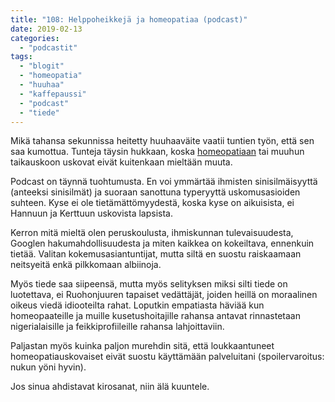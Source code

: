 ```yaml
---
title: "108: Helppoheikkejä ja homeopatiaa (podcast)"
date: 2019-02-13
categories: 
  - "podcastit"
tags: 
  - "blogit"
  - "homeopatia"
  - "huuhaa"
  - "kaffepaussi"
  - "podcast"
  - "tiede"
---
```


Mikä tahansa sekunnissa heitetty huuhaaväite vaatii tuntien työn, että sen saa kumottua. Tunteja täysin hukkaan, koska [homeopatiaan](https://www.katiska.eu/terveys/uskomushoidot/homeopatia-toimii-sittenkin/) tai muuhun taikauskoon uskovat eivät kuitenkaan mieltään muuta.

<!--more-->

Podcast on täynnä tuohtumusta. En voi ymmärtää ihmisten sinisilmäisyyttä (anteeksi sinisilmät) ja suoraan sanottuna typeryyttä uskomusasioiden suhteen. Kyse ei ole tietämättömyydestä, koska kyse on aikuisista, ei Hannuun ja Kerttuun uskovista lapsista.

Kerron mitä mieltä olen peruskoulusta, ihmiskunnan tulevaisuudesta, Googlen hakumahdollisuudesta ja miten kaikkea on kokeiltava, ennenkuin tietää. Valitan kokemusasiantuntijat, mutta siltä en suostu raiskaamaan neitsyeitä enkä pilkkomaan albiinoja.

Myös tiede saa siipeensä, mutta myös selityksen miksi silti tiede on luotettava, ei Ruohonjuuren tapaiset vedättäjät, joiden heillä on moraalinen oikeus viedä idiooteilta rahat. Loputkin empatiasta häviää kun homeopaateille ja muille kusetushoitajille rahansa antavat rinnastetaan nigerialaisille ja feikkiprofiileille rahansa lahjoittaviin.

Paljastan myös kuinka paljon murehdin sitä, että loukkaantuneet homeopatiauskovaiset eivät suostu käyttämään palveluitani (spoilervaroitus: nukun yöni hyvin).

Jos sinua ahdistavat kirosanat, niin älä kuuntele.
